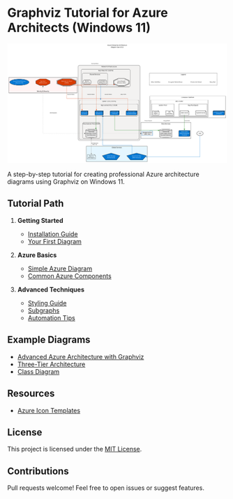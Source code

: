 # Graphviz Tutorial for Azure Architects (Windows 11)

![Sample Azure Diagram](examples/cloud-architecture.svg)

A step-by-step tutorial for creating professional Azure architecture diagrams using Graphviz on Windows 11.

## Tutorial Path

1. **Getting Started**
   - [Installation Guide](1-getting-started/installation.md)
   - [Your First Diagram](1-getting-started/first-diagram.md)

2. **Azure Basics**
   - [Simple Azure Diagram](2-azure-basics/simple-azure.md)
   - [Common Azure Components](2-azure-basics/common-components.md)

3. **Advanced Techniques**
   - [Styling Guide](3-advanced-techniques/styling-guide.md)
   - [Subgraphs](3-advanced-techniques/subgraphs.md)
   - [Automation Tips](3-advanced-techniques/automation.md)

## Example Diagrams

- [Advanced Azure Architecture with Graphviz](/examples/cloud-architecture.md)
- [Three-Tier Architecture](/examples/three-tier-architecture.md)
- [Class Diagram](/examples/class-diagram.md)

## Resources

- [Azure Icon Templates](/resources/azure-icons.dot)

## License

This project is licensed under the [MIT License](LICENSE).

## Contributions

Pull requests welcome! Feel free to open issues or suggest features.
